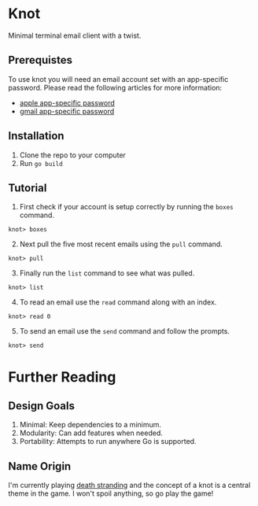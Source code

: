 # Knot
Minimal terminal email client with a twist.

## Prerequistes

To use knot you will need an email account set with an app-specific password. Please read the following articles for more information:
- [apple app-specific password](https://support.apple.com/en-us/102654)
- [gmail app-specific password](https://support.google.com/accounts/answer/185833?hl=en)

## Installation
1. Clone the repo to your computer
2. Run `go build`

## Tutorial
1. First check if your account is setup correctly by running the `boxes` command.
```
knot> boxes
```
2. Next pull the five most recent emails using the `pull` command.
```
knot> pull
```
3. Finally run the `list` command to see what was pulled.
```
knot> list
```
4. To read an email use the `read` command along with an index.
```
knot> read 0
```
5. To send an email use the `send` command and follow the prompts.
```
knot> send
```

# Further Reading

## Design Goals
1. Minimal: Keep dependencies to a minimum.
2. Modularity: Can add features when needed.
3. Portability: Attempts to run anywhere Go is supported.

## Name Origin
I'm currently playing [death stranding](https://en.wikipedia.org/wiki/Death_Stranding) and the concept of a knot is a central theme in the game. I won't spoil anything, so go play the game!

